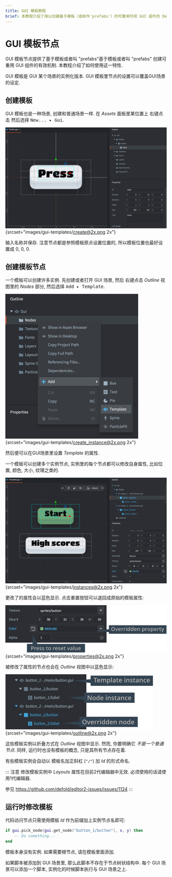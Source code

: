 ```yaml
---
title: GUI 模板教程
brief: 本教程介绍了用以创建基于模板（或称作'prefabs'）的可重用可视 GUI 组件的 Defold GUI 模板系统.
---
```


# GUI 模板节点

GUI 模板节点提供了基于模板或者叫 "prefabs"基于模板或者叫 "prefabs" 创建可重用 GUI 组件的有效机制. 本教程介绍了如何使用这一特性.

GUI 模板是 GUI 某个场景的实例化版本. GUI 模板里节点的设置可以覆盖GUI场景的设定.

## 创建模板

GUI 模板也是一种场景, 创建和普通场景一样. 在 *Assets* 面板里某位置上 <kbd>右键点击</kbd> 然后选择 <kbd>New... ▸ Gui</kbd>.

![Create template](images/gui-templates/create.png){srcset="images/gui-templates/create@2x.png 2x"}

输入名称并保存. 注意节点都是参照模板原点设置位置的, 所以模板位置也最好设置成 0, 0, 0.

## 创建模板节点

一个模板可以创建许多实例. 先创建或者打开 GUI 场景, 然后 <kbd>右键点击</kbd> *Outline* 视图里的 *Nodes* 部分, 然后选择 <kbd>Add ▸ Template</kbd>.

![Create instance](images/gui-templates/create_instance.png){srcset="images/gui-templates/create_instance@2x.png 2x"}

然后便可以在GUI场景里设置 *Template* 的属性.

一个模板可以创建多个实例节点, 实例里的每个节点都可以修改自身属性, 比如位置,  颜色, 大小, 纹理之类的.

![Instances](images/gui-templates/instances.png){srcset="images/gui-templates/instances@2x.png 2x"}

更改了的属性会以蓝色显示. 点击重置按钮可以退回成原始的模板属性:

![Properties](images/gui-templates/properties.png){srcset="images/gui-templates/properties@2x.png 2x"}

被修改了属性的节点也会在 *Outline* 视图中以蓝色显示:

![Outline](images/gui-templates/outline.png){srcset="images/gui-templates/outline@2x.png 2x"}

这些模板实例以折叠方式在 *Outline* 视图中显示. 然而, 你要明确它 *不是一个普通节点*. 同样, 运行时也没有模板的概念, 只是其所有节点存在着.

有些模板实例会自动以 模板名加正斜杠 (`"/"`) 加 *Id* 的形式命名.

::: 注意
修改模板实例中 *Layouts* 属性在目前2代编辑器中无效. 必须使用的话请使用1代编辑器.

参见 https://github.com/defold/editor2-issues/issues/1124
:::

## 运行时修改模板

代码访问节点只需使用模板 *Id* 作为前缀加上实例节点名即可:

```lua
if gui.pick_node(gui.get_node("button_1/button"), x, y) then
    -- Do something...
end
```

模板本身没有实例. 如果需要根节点, 请在模板里面添加.

如果脚本被添加到 GUI 场景里, 那么此脚本不存在于节点树状结构中. 每个 GUI 场景可以添加一个脚本, 实例化的时候脚本执行与 GUI 场景之上.
